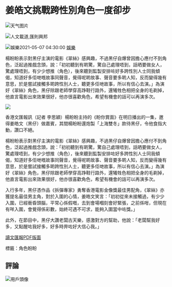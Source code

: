 # 姜皓文挑戰跨性別角色一度卻步

![天气图片](https://wwp-static.wenweipo.com/img/weather/104.png)

![人文載道,匯則興邦](https://wwp-static.wenweipo.com/img/icon/slogan-index.png)

![娛樂](https://wwp-static.wenweipo.com/img/content/time.png)2021-05-07 04:30:00 [娛樂](https://www.wenweipo.com/todaywenwei/whentertainment "娛樂")

楊盼盼表示對黑仔主演的電影《翠絲》感興趣，不過黑仔自爆曾因擔心應付不到角色，泛起過推戲念頭，說：「初初聽到有啲驚，驚自己處理唔到，話晒要做女人，驚處理唔到，有少少想推（角色），後來聽到監製安排咗好多跨性別人士同我傾偈，知道好多佢哋嘅故事同聲音，覺得呢啲故事、聲音要多啲人知，反而變得幾有意思，於是嘗試接觸多啲跨性別人士，聽更多佢哋故事，所以有信心去演。」為演好《翠絲》角色，黑仔除跟老師學穿高踭鞋行路外，還犧牲色相把全身的毛剃掉，他直言電影出來效果很好，他亦很喜歡角色，希望有機會的話可以再演多次。

![](https://dw-media.wenweipo.com/dams/wwpproduct/image/202105/07/60945331e4b03fc6f3b91b6e.jpg)

香港文匯報訊（記者 李思穎）楊盼盼主持的《盼你賞面》在明日播出的一集，邀得姜皓文（黑仔）做嘉賓，其間楊盼盼還炮製「上海雙冬」款待黑仔，令他食指大動，讚口不絕。

楊盼盼表示對黑仔主演的電影《翠絲》感興趣，不過黑仔自爆曾因擔心應付不到角色，泛起過推戲念頭，說：「初初聽到有啲驚，驚自己處理唔到，話晒要做女人，驚處理唔到，有少少想推（角色），後來聽到監製安排咗好多跨性別人士同我傾偈，知道好多佢哋嘅故事同聲音，覺得呢啲故事、聲音要多啲人知，反而變得幾有意思，於是嘗試接觸多啲跨性別人士，聽更多佢哋故事，所以有信心去演。」為演好《翠絲》角色，黑仔除跟老師學穿高踭鞋行路外，還犧牲色相把全身的毛剃掉，他直言電影出來效果很好，他亦很喜歡角色，希望有機會的話可以再演多次。

入行多年，黑仔憑作品《拆彈專家》勇奪香港電影金像獎最佳男配角，《翠絲》亦獲提名最佳男主角，對於入圍的心情，姜皓文笑言：「初初從來未接觸過，有少少入圍，已經衝昏頭腦，平常心係假嘅，去到會場嗰刻會好緊張，之前係咁，但現在有咩入圍，會覺得係彩數，始終可遇不可求，能夠入圍當中咗獎。」

此外，在節目中，黑仔大讚老闆古天樂，感激對方的幫助，他說：「老闆幫我好多，又點醒咗我好多，好多時畀咗好大信心我。」

[讀文匯報PDF版面](https://dw-media.tkww.hk/epaper/wwp/20210507/a25-0507.pdf "姜皓文挑戰跨性別角色一度卻步")

標籤：角色盼盼

## 評論

![用戶頭像](https://wwp-static.wenweipo.com/img/icon/avatar_default.png)